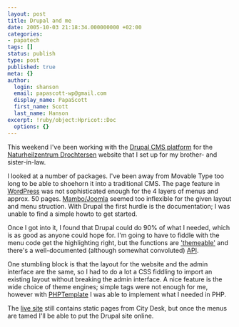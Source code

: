 ```yaml
---
layout: post
title: Drupal and me
date: 2005-10-03 21:18:34.000000000 +02:00
categories:
- papatech
tags: []
status: publish
type: post
published: true
meta: {}
author:
  login: shanson
  email: papascott-wp@gmail.com
  display_name: PapaScott
  first_name: Scott
  last_name: Hanson
excerpt: !ruby/object:Hpricot::Doc
  options: {}
---
```

<p>This weekend I've been working with the <a href="http://drupal.org/" title="drupal open-source content management platform">Drupal CMS platform</a> for the <a href="http://naturheilzentrumdrochtersen.de/" title="Naturheilzentrum Drochtersen - Kirsten Kruse und Roland Petersen">Naturheilzentrum Drochtersen</a> website that I set up for my brother- and sister-in-law. </p>
<p>I looked at a number of packages. I've been away from Movable Type too long to be able to shoehorn it into a traditional CMS. The page feature in <a href="http://www.wordpress.org/">WordPress</a> was not sophisticated enough for the 4 layers of menus and approx. 50 pages. <a href="http://www.joomla.org/">Mambo/Joomla</a> seemed too inflexible for the given layout and menu struction. With Drupal the first hurdle is the documentation; I was unable to find a simple howto to get started.</p>
<p>Once I got into it, I found that Drupal could do 90% of what I needed, which is as good as anyone could hope for. I'm going to have to fiddle with the menu code get the highlighting right, but the functions are <a href="http://drupaldocs.org/api/4.6/group/themeable">'themeable'</a> and there's a well-documented (although somewhat convoluted) <a href="http://drupaldocs.org/" title="API reference | drupaldocs.org">API</a>. </p>
<p>One stumbling block is that the layout for the website and the admin interface are the same, so I had to do a lot a CSS fiddling to import an existing layout without breaking the admin interface. A nice feature is the wide choice of theme engines; simple tags were not enough for me, however with <a href="http://drupal.org/project/phptemplate">PHPTemplate</a> I was able to implement what I needed in PHP.</p>
<p>The <a href="http://naturheilzentrumdrochtersen.de/" title="Naturheilzentrum Drochtersen - Kirsten Kruse und Roland Petersen">live site</a> still contains static pages from City Desk, but once the menus are tamed I'll be able to put the Drupal site online.</p>
